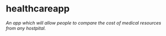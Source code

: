 # healthcareapp
###### An app which will allow people to compare the cost of medical resources from any hostpital. 
